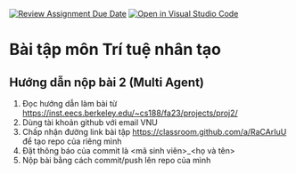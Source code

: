 [![Review Assignment Due Date](https://classroom.github.com/assets/deadline-readme-button-24ddc0f5d75046c5622901739e7c5dd533143b0c8e959d652212380cedb1ea36.svg)](https://classroom.github.com/a/RaCArIuU)
[![Open in Visual Studio Code](https://classroom.github.com/assets/open-in-vscode-718a45dd9cf7e7f842a935f5ebbe5719a5e09af4491e668f4dbf3b35d5cca122.svg)](https://classroom.github.com/online_ide?assignment_repo_id=12345715&assignment_repo_type=AssignmentRepo)
# Bài tập môn Trí tuệ nhân tạo
## Hướng dẫn nộp bài 2 (Multi Agent)
1. Đọc hướng dẫn làm bài từ https://inst.eecs.berkeley.edu/~cs188/fa23/projects/proj2/
2. Dùng tài khoản github với email VNU
3. Chấp nhận đường link bài tập https://classroom.github.com/a/RaCArIuU để tạo repo của riêng mình
4. Đặt thông báo của commit là <mã sinh viên>_<họ và tên>
5. Nộp bài bằng cách commit/push lên repo của mình

